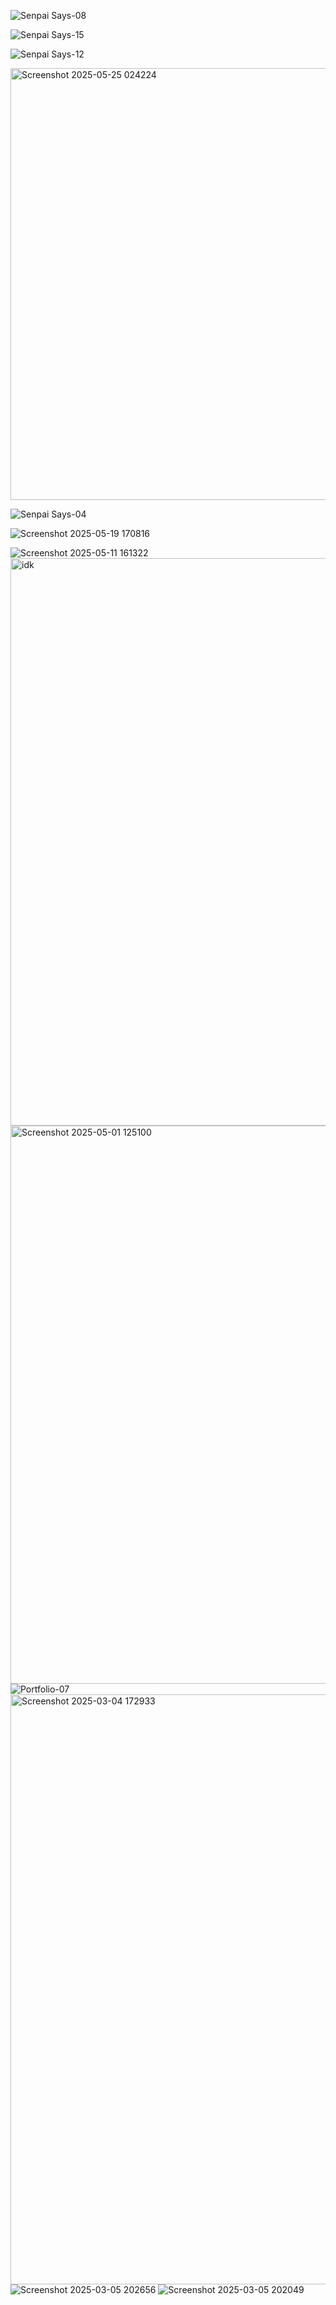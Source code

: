 
![Senpai Says-08](https://github.com/user-attachments/assets/ea3de014-7e75-4759-8f6a-d774b8078030)

![Senpai Says-15](https://github.com/user-attachments/assets/90d30c73-605e-46a3-a548-c2a0297affbb)

![Senpai Says-12](https://github.com/user-attachments/assets/758a3fff-18c7-4186-96d4-b23d364737f7)

<img width="691" alt="Screenshot 2025-05-25 024224" src="https://github.com/user-attachments/assets/3d00c470-ac45-4968-9c9b-08e5a38a5f01" />

![Senpai Says-04](https://github.com/user-attachments/assets/186b6c96-dbc5-4c00-a719-fd64be3f1637)










![Screenshot 2025-05-19 170816](https://github.com/user-attachments/assets/db14a93e-0902-4de7-aa16-44467f07f7d0)


![Screenshot 2025-05-11 161322](https://github.com/user-attachments/assets/d194b5c7-0255-4c18-8427-e7042de44808)
<img width="908" alt="idk" src="https://github.com/user-attachments/assets/9439831f-c17f-4271-a3e8-c076554a6b52" />
<img width="893" alt="Screenshot 2025-05-01 125100" src="https://github.com/user-attachments/assets/2e5548e6-168d-46dd-82a0-1be73d8a583b" />
![Portfolio-07](https://github.com/user-attachments/assets/4bd97ac3-b955-4bc0-ac28-a7845f7db27b)
<img width="944" alt="Screenshot 2025-03-04 172933" src="https://github.com/user-attachments/assets/f0020c46-27d1-4577-acdc-ad3120a301bc" />
![Screenshot 2025-03-05 202656](https://github.com/user-attachments/assets/f1c0dd03-e79f-408e-8b3f-356ebd4c4f16)
![Screenshot 2025-03-05 202049](https://github.com/user-attachments/assets/a80ea176-78a9-46d3-bd9f-4f4e1490fd56)


















